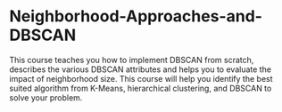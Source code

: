 # Neighborhood-Approaches-and-DBSCAN
This course teaches you how to implement DBSCAN from scratch, describes the various DBSCAN attributes and helps you to evaluate the impact of neighborhood size. This course will help you identify the best suited algorithm from K-Means, hierarchical clustering, and DBSCAN to solve your problem. 
